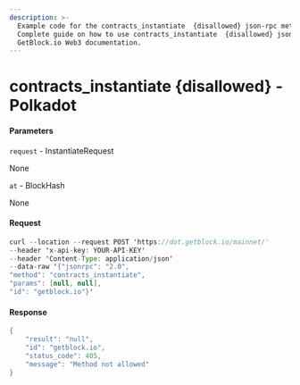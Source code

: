 ```yaml
---
description: >-
  Example code for the contracts_instantiate  {disallowed} json-rpc method.
  Сomplete guide on how to use contracts_instantiate  {disallowed} json-rpc in
  GetBlock.io Web3 documentation.
---
```


# contracts\_instantiate {disallowed} - Polkadot

#### Parameters

`request` - InstantiateRequest

None

`at` - BlockHash

None

#### Request

```java
curl --location --request POST 'https://dot.getblock.io/mainnet/' 
--header 'x-api-key: YOUR-API-KEY' 
--header 'Content-Type: application/json' 
--data-raw '{"jsonrpc": "2.0",
"method": "contracts_instantiate",
"params": [null, null],
"id": "getblock.io"}'
```

#### Response

```java
{
    "result": "null",
    "id": "getblock.io",
    "status_code": 405,
    "message": "Method not allowed"
}
```
